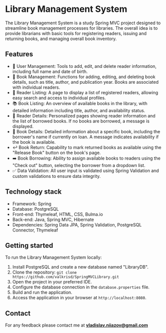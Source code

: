 # Library Management System

The Library Management System is a study Spring MVC project designed to streamline book management processes for libraries. The overall idea is to provide librarians with basic tools for registering readers, issuing and returning books, and managing overall book inventory.

## Features

- 👥 User Management: Tools to add, edit, and delete reader information, including full name and date of birth.
- 📖 Book Management: Functions for adding, editing, and deleting book details, such as title, author, and publication year. Books are associated with individual readers.
- 👥 Reader Listing: A page to display a list of registered readers, allowing easy search and access to individual profiles.
- 📚 Book Listing: An overview of available books in the library, with detailed information including title, author, and availability status.
- 👤 Reader Details: Personalized pages showing reader information and the list of borrowed books. If no books are borrowed, a message is displayed.
- 📖 Book Details: Detailed information about a specific book, including the borrower's name if currently on loan. A message indicates availability if the book is available.
- ↩️ Book Return: Capability to mark returned books as available using the "Release Book" button on the book's page.
- ➡️ Book Borrowing: Ability to assign available books to readers using the "Check out" button, selecting the borrower from a dropdown list.
- ✅ Data Validation: All user input is validated using Spring Validation and custom validations to ensure data integrity.

## Technology stack

- Framework: Spring
- Database: PostgreSQL
- Front-end: Thymeleaf, HTML, CSS, Bulma.io
- Back-end: Java, Spring MVC, Hibernate
- Dependencies: Spring Data JPA, Spring Validation, PostgreSQL Connector, Thymeleaf

## Getting started

To run the Library Management System locally:

1. Install PostgreSQL and create a new database named "LibraryDB".
2. Clone the repository: `git clone https://github.com/valkrisd/SpringMVCLibrary.git`
3. Open the project in your preferred IDE.
4. Configure the database connection in the `database.properties` file.
5. Build and run the application.
6. Access the application in your browser at `http://localhost:8080`.

## Contact

For any feedback please contact me at **vladislav.niiazov@gmail.com**
